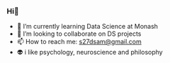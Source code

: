 ### Hi👋  


- 🌱 I’m currently learning Data Science at Monash 
- 👯 I’m looking to collaborate on DS projects
- 📫 How to reach me: s27dsam@gmail.com
- 👽 i like psychology, neuroscience and philosophy


